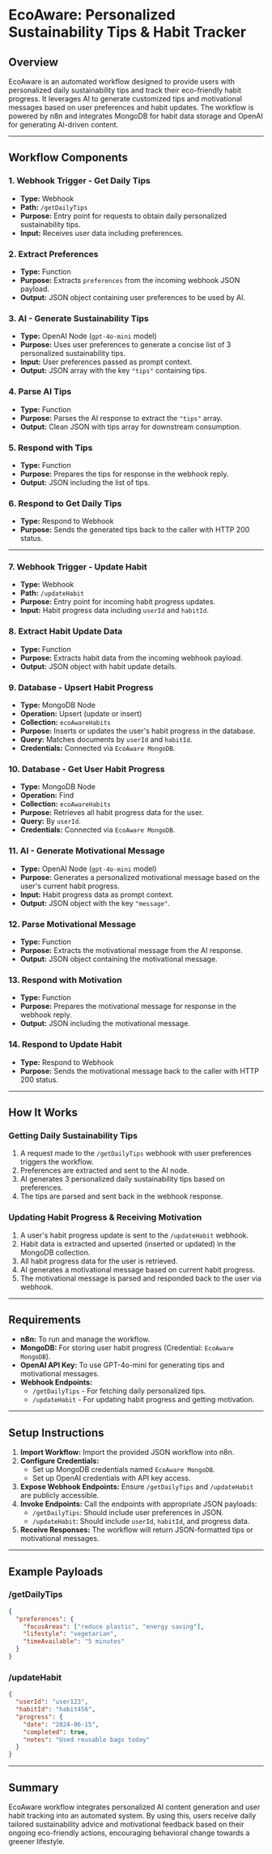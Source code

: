 # EcoAware: Personalized Sustainability Tips & Habit Tracker

## Overview

EcoAware is an automated workflow designed to provide users with personalized daily sustainability tips and track their eco-friendly habit progress. It leverages AI to generate customized tips and motivational messages based on user preferences and habit updates. The workflow is powered by n8n and integrates MongoDB for habit data storage and OpenAI for generating AI-driven content.

---

## Workflow Components

### 1. Webhook Trigger - Get Daily Tips
- **Type:** Webhook
- **Path:** `/getDailyTips`
- **Purpose:** Entry point for requests to obtain daily personalized sustainability tips.
- **Input:** Receives user data including preferences.

### 2. Extract Preferences
- **Type:** Function
- **Purpose:** Extracts `preferences` from the incoming webhook JSON payload.
- **Output:** JSON object containing user preferences to be used by AI.

### 3. AI - Generate Sustainability Tips
- **Type:** OpenAI Node (`gpt-4o-mini` model)
- **Purpose:** Uses user preferences to generate a concise list of 3 personalized sustainability tips.
- **Input:** User preferences passed as prompt context.
- **Output:** JSON array with the key `"tips"` containing tips.

### 4. Parse AI Tips
- **Type:** Function
- **Purpose:** Parses the AI response to extract the `"tips"` array.
- **Output:** Clean JSON with tips array for downstream consumption.

### 5. Respond with Tips
- **Type:** Function
- **Purpose:** Prepares the tips for response in the webhook reply.
- **Output:** JSON including the list of tips.

### 6. Respond to Get Daily Tips
- **Type:** Respond to Webhook
- **Purpose:** Sends the generated tips back to the caller with HTTP 200 status.

---

### 7. Webhook Trigger - Update Habit
- **Type:** Webhook
- **Path:** `/updateHabit`
- **Purpose:** Entry point for incoming habit progress updates.
- **Input:** Habit progress data including `userId` and `habitId`.

### 8. Extract Habit Update Data
- **Type:** Function
- **Purpose:** Extracts habit data from the incoming webhook payload.
- **Output:** JSON object with habit update details.

### 9. Database - Upsert Habit Progress
- **Type:** MongoDB Node
- **Operation:** Upsert (update or insert)
- **Collection:** `ecoAwareHabits`
- **Purpose:** Inserts or updates the user's habit progress in the database.
- **Query:** Matches documents by `userId` and `habitId`.
- **Credentials:** Connected via `EcoAware MongoDB`.

### 10. Database - Get User Habit Progress
- **Type:** MongoDB Node
- **Operation:** Find
- **Collection:** `ecoAwareHabits`
- **Purpose:** Retrieves all habit progress data for the user.
- **Query:** By `userId`.
- **Credentials:** Connected via `EcoAware MongoDB`.

### 11. AI - Generate Motivational Message
- **Type:** OpenAI Node (`gpt-4o-mini` model)
- **Purpose:** Generates a personalized motivational message based on the user's current habit progress.
- **Input:** Habit progress data as prompt context.
- **Output:** JSON object with the key `"message"`.

### 12. Parse Motivational Message
- **Type:** Function
- **Purpose:** Extracts the motivational message from the AI response.
- **Output:** JSON object containing the motivational message.

### 13. Respond with Motivation
- **Type:** Function
- **Purpose:** Prepares the motivational message for response in the webhook reply.
- **Output:** JSON including the motivational message.

### 14. Respond to Update Habit
- **Type:** Respond to Webhook
- **Purpose:** Sends the motivational message back to the caller with HTTP 200 status.

---

## How It Works

### Getting Daily Sustainability Tips

1. A request made to the `/getDailyTips` webhook with user preferences triggers the workflow.
2. Preferences are extracted and sent to the AI node.
3. AI generates 3 personalized daily sustainability tips based on preferences.
4. The tips are parsed and sent back in the webhook response.

### Updating Habit Progress & Receiving Motivation

1. A user's habit progress update is sent to the `/updateHabit` webhook.
2. Habit data is extracted and upserted (inserted or updated) in the MongoDB collection.
3. All habit progress data for the user is retrieved.
4. AI generates a motivational message based on current habit progress.
5. The motivational message is parsed and responded back to the user via webhook.

---

## Requirements

- **n8n:** To run and manage the workflow.
- **MongoDB:** For storing user habit progress (Credential: `EcoAware MongoDB`).
- **OpenAI API Key:** To use GPT-4o-mini for generating tips and motivational messages.
- **Webhook Endpoints:**
  - `/getDailyTips` - For fetching daily personalized tips.
  - `/updateHabit` - For updating habit progress and getting motivation.

---

## Setup Instructions

1. **Import Workflow:** Import the provided JSON workflow into n8n.
2. **Configure Credentials:**
   - Set up MongoDB credentials named `EcoAware MongoDB`.
   - Set up OpenAI credentials with API key access.
3. **Expose Webhook Endpoints:** Ensure `/getDailyTips` and `/updateHabit` are publicly accessible.
4. **Invoke Endpoints:** Call the endpoints with appropriate JSON payloads:
   - `/getDailyTips`: Should include user preferences in JSON.
   - `/updateHabit`: Should include `userId`, `habitId`, and progress data.
5. **Receive Responses:** The workflow will return JSON-formatted tips or motivational messages.

---

## Example Payloads

### /getDailyTips

```json
{
  "preferences": {
    "focusAreas": ["reduce plastic", "energy saving"],
    "lifestyle": "vegetarian",
    "timeAvailable": "5 minutes"
  }
}
```

### /updateHabit

```json
{
  "userId": "user123",
  "habitId": "habit456",
  "progress": {
    "date": "2024-06-15",
    "completed": true,
    "notes": "Used reusable bags today"
  }
}
```

---

## Summary

EcoAware workflow integrates personalized AI content generation and user habit tracking into an automated system. By using this, users receive daily tailored sustainability advice and motivational feedback based on their ongoing eco-friendly actions, encouraging behavioral change towards a greener lifestyle.